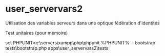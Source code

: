 user_servervars2
================


Utilisation des variables serveurs dans une optique fédération d'identités


Test unitaires (pour mémoire)

  set PHPUNIT=c:\servers\xampp\php\phpunit
  %PHPUNIT% --bootstrap tests\bootstrap.php apps\user_servervars2\tests

